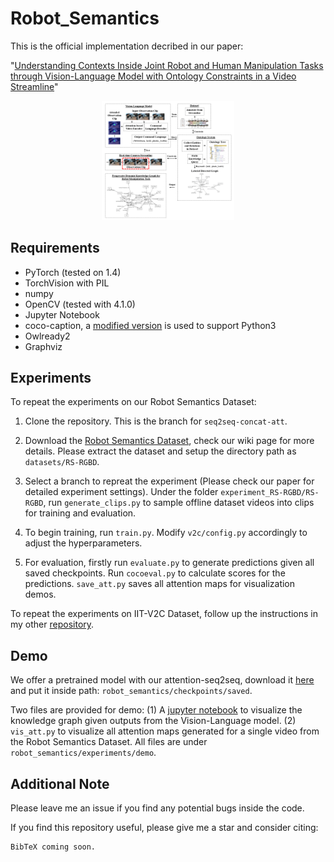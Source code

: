 # Robot_Semantics
This is the official implementation decribed in our paper: 

"[Understanding Contexts Inside Joint Robot and Human Manipulation Tasks through Vision-Language Model with Ontology Constraints in a Video Streamline](?)"

<center>
    <figure> 
        <img src="images/intro.png"/ width="50%" height="50%">
    </figure>        
</center>


## Requirements
- PyTorch (tested on 1.4)
- TorchVision with PIL
- numpy
- OpenCV (tested with 4.1.0)
- Jupyter Notebook
- coco-caption, a [modified version](https://github.com/flauted/coco-caption/tree/python23) is used to support Python3
- Owlready2
- Graphviz


## Experiments
To repeat the experiments on our Robot Semantics Dataset:
1. Clone the repository. This is the branch for `seq2seq-concat-att`.

2. Download the [Robot Semantics Dataset](https://github.com/zonetrooper32/robot_semantics/wiki/Robot-Semantics-Dataset), check our wiki page for more details. Please extract the dataset and setup the directory path as `datasets/RS-RGBD`.

3. Select a branch to repreat the experiment (Please check our paper for detailed experiment settings). Under the folder `experiment_RS-RGBD/RS-RGBD`, run `generate_clips.py` to sample offline dataset videos into clips for training and evaluation.

4. To begin training, run `train.py`. Modify `v2c/config.py` accordingly to adjust the hyperparameters.

5. For evaluation, firstly run `evaluate.py` to generate predictions given all saved checkpoints. Run `cocoeval.py` to calculate scores for the predictions. `save_att.py` saves all attention maps for visualization demos.

To repeat the experiments on IIT-V2C Dataset, follow up the instructions in my other [repository](https://github.com/zonetrooper32/video2command). 


## Demo
We offer a pretrained model with our attention-seq2seq, download it [here]() and put it inside path: `robot_semantics/checkpoints/saved`.

Two files are provided for demo: (1) A [jupyter notebook](https://github.com/zonetrooper32/robot_semantics/blob/disc-v2c_with_KG-region_att/experiments/demo/kg_demo_fast.ipynb) to visualize the knowledge graph given outputs from the Vision-Language model. (2) `vis_att.py` to visualize all attention maps generated for a single video from the Robot Semantics Dataset. All files are under `robot_semantics/experiments/demo`.


## Additional Note
Please leave me an issue if you find any potential bugs inside the code.

If you find this repository useful, please give me a star and consider citing:
```
BibTeX coming soon.
```

